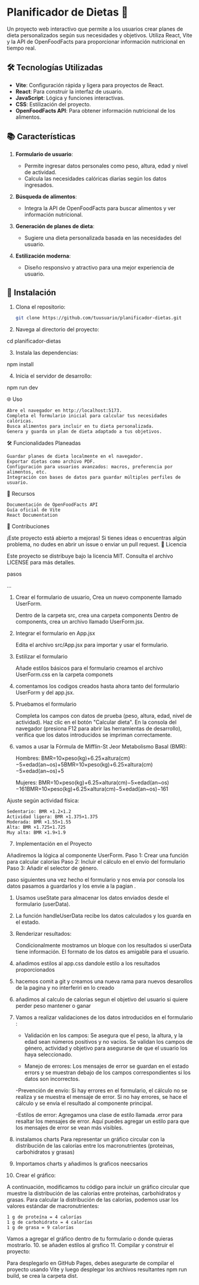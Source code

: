 # Planificador de Dietas 🥗

Un proyecto web interactivo que permite a los usuarios crear planes de dieta personalizados según sus necesidades y objetivos. Utiliza React, Vite y la API de OpenFoodFacts para proporcionar información nutricional en tiempo real.

## 🛠️ Tecnologías Utilizadas

- **Vite**: Configuración rápida y ligera para proyectos de React.
- **React**: Para construir la interfaz de usuario.
- **JavaScript**: Lógica y funciones interactivas.
- **CSS**: Estilización del proyecto.
- **OpenFoodFacts API**: Para obtener información nutricional de los alimentos.

## 📚 Características

1. **Formulario de usuario**:
   - Permite ingresar datos personales como peso, altura, edad y nivel de actividad.
   - Calcula las necesidades calóricas diarias según los datos ingresados.

2. **Búsqueda de alimentos**:
   - Integra la API de OpenFoodFacts para buscar alimentos y ver información nutricional.

3. **Generación de planes de dieta**:
   - Sugiere una dieta personalizada basada en las necesidades del usuario.

4. **Estilización moderna**:
   - Diseño responsivo y atractivo para una mejor experiencia de usuario.

## 🚀 Instalación

1. Clona el repositorio:
   ```bash
   git clone https://github.com/tuusuario/planificador-dietas.git

2. Navega al directorio del proyecto:

cd planificador-dietas

3. Instala las dependencias:

npm install

4. Inicia el servidor de desarrollo:

npm run dev

🌐 Uso

    Abre el navegador en http://localhost:5173.
    Completa el formulario inicial para calcular tus necesidades calóricas.
    Busca alimentos para incluir en tu dieta personalizada.
    Genera y guarda un plan de dieta adaptado a tus objetivos.

🛠️ Funcionalidades Planeadas

    Guardar planes de dieta localmente en el navegador.
    Exportar dietas como archivo PDF.
    Configuración para usuarios avanzados: macros, preferencia por alimentos, etc.
    Integración con bases de datos para guardar múltiples perfiles de usuario.

📖 Recursos

    Documentación de OpenFoodFacts API
    Guía oficial de Vite
    React Documentation

📌 Contribuciones

¡Este proyecto está abierto a mejoras! Si tienes ideas o encuentras algún problema, no dudes en abrir un issue o enviar un pull request.
📜 Licencia

Este proyecto se distribuye bajo la licencia MIT. Consulta el archivo LICENSE para más detalles.


pasos 


...

1. Crear el formulario de usuario, Crea un nuevo componente llamado UserForm.

    Dentro de la carpeta src, crea una carpeta components 
    Dentro de components, crea un archivo llamado UserForm.jsx.

2. Integrar el formulario en App.jsx

    Edita el archivo src/App.jsx para importar y usar el formulario.

3. Estilizar el formulario

    Añade estilos básicos para el formulario creamos el archivo UserForm.css en la carpeta componets

4. comentamos los codigos creados hasta ahora tanto del formulario UserForm y del app.jsx.

5. Pruebamos el formulario

    Completa los campos con datos de prueba (peso, altura, edad, nivel de actividad).
    Haz clic en el botón "Calcular dieta".
    En la consola del navegador (presiona F12 para abrir las herramientas de desarrollo), verifica que los datos introducidos se impriman correctamente.

6. vamos a usar la Fórmula de Mifflin-St Jeor
Metabolismo Basal (BMR):

    Hombres:
    BMR=10×peso(kg)+6.25×altura(cm)−5×edad(an~os)+5BMR=10×peso(kg)+6.25×altura(cm)−5×edad(an~os)+5

    Mujeres:
    BMR=10×peso(kg)+6.25×altura(cm)−5×edad(an~os)−161BMR=10×peso(kg)+6.25×altura(cm)−5×edad(an~os)−161

Ajuste según actividad física:

    Sedentario: BMR ×1.2×1.2
    Actividad ligera: BMR ×1.375×1.375
    Moderada: BMR ×1.55×1.55
    Alta: BMR ×1.725×1.725
    Muy alta: BMR ×1.9×1.9

7. Implementación en el Proyecto

Añadiremos la lógica al componente UserForm.
Paso 1: Crear una función para calcular calorías
Paso 2: Incluir el cálculo en el envío del formulario
Paso 3: Añadir el selector de género.


paso siguientes una vez hecho el formulario y nos envia por consola los datos pasamos a guardarlos y los envie a la pagian .
1. Usamos useState para almacenar los datos enviados desde el formulario (userData).
2. La función handleUserData recibe los datos calculados y los guarda en el estado.
3. Renderizar resultados:

    Condicionalmente mostramos un bloque con los resultados si userData tiene información.
    El formato de los datos es amigable para el usuario.

4. añadimos estilos al app.css dandole estilo a los resultados proporcionados
5. hacemos comit a git y creamos una nueva rama para nuevos desarollos de la pagina y no interferiri en lo creado
6. añadimos al calculo de calorias segun el objetivo del usuario si quiere perder peso mantener o ganar
7. Vamos a realizar validaciones de los datos introducidos en el formulario :
   - Validación en los campos:
        Se asegura que el peso, la altura, y la edad sean números positivos y no vacíos.
        Se validan los campos de género, actividad y objetivo para asegurarse de que el usuario los haya seleccionado.

    - Manejo de errores:
        Los mensajes de error se guardan en el estado errors y se muestran debajo de los campos correspondientes si los datos son incorrectos.

    -Prevención de envío:
        Si hay errores en el formulario, el cálculo no se realiza y se muestra el mensaje de error. Si no hay errores, se hace el cálculo y se envía el resultado al componente principal.

    -Estilos de error:
        Agregamos una clase de estilo llamada .error para resaltar los mensajes de error. Aquí puedes agregar un estilo para que los mensajes de error se vean más visibles.
8. instalamos charts Para representar un gráfico circular con la distribución de las calorías entre los macronutrientes (proteínas, carbohidratos y grasas)
9. Importamos charts y añadimos ls graficos neecsarios 
10. Crear el gráfico:

A continuación, modificamos tu código para incluir un gráfico circular que muestre la distribución de las calorías entre proteínas, carbohidratos y grasas. Para calcular la distribución de las calorías, podemos usar los valores estándar de macronutrientes:

    1 g de proteína = 4 calorías
    1 g de carbohidrato = 4 calorías
    1 g de grasa = 9 calorías

Vamos a agregar el gráfico dentro de tu formulario o donde quieras mostrarlo.
10. se añaden estilos al grsfico 
11. Compilar y construir el proyecto:

Para desplegarlo en GitHub Pages, debes asegurarte de compilar el proyecto usando Vite y luego desplegar los archivos resultantes npm run build, se crea la carpeta dist.


